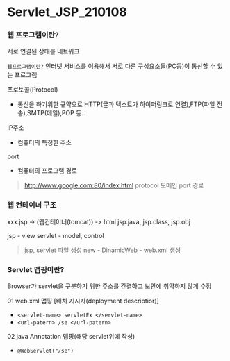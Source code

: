 # Servlet_JSP_210108

### 웹 프로그램이란?
서로 연결된 상태를 네트워크

`웹프로그램이란?` 인터넷 서비스를 이용해서 서로 다른 구성요소들(PC등)이 통신할 수 있는 프로그램

<bold>프로토콜(Protocol)
- 통신을 하기위한 규약으로 HTTP(글과 텍스트가 하이퍼링크로 연결),FTP(파일 전송),SMTP(메일),POP 등..

IP주소
- 컴퓨터의 특정한 주소

port
- 컴퓨터의 프로그램 경로

> http://www.google.com:80/index.html
protocol   도메인       port  경로


### 웹 컨테이너 구조
xxx.jsp ->       (웹컨테이너(tomcat))      -> html
            jsp.java, jsp.class, jsp.obj
 
 jsp - view 
 servlet - model, control
 
 > jsp, servlet 파일 생성
 new - DinamicWeb - web.xml 생성
 
### Servlet 맵핑이란?
 Browser가 servlet을 구분하기 위한 주소를 간결하고 보안에 취약하지 않게 수정
 
 01 web.xml 맵핑 [배치 지시자(deployment descriptior)]
 - `<servlet-name> servletEx </servlet-name>`
 - `<url-patern> /se </url-patern>`
 
 02 java Annotation 맵핑(해당 servlet위에 작성)
 - `@WebServlet("/se")`
 

